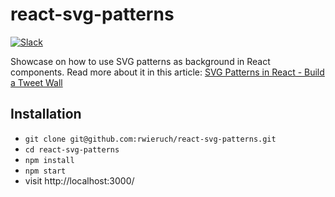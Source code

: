 # react-svg-patterns

[![Slack](https://slack-the-road-to-learn-react.wieruch.com/badge.svg)](https://slack-the-road-to-learn-react.wieruch.com/)

Showcase on how to use SVG patterns as background in React components. Read more about it in this article: [SVG Patterns in React - Build a Tweet Wall](https://www.robinwieruch.de/react-svg-patterns)

## Installation

* `git clone git@github.com:rwieruch/react-svg-patterns.git`
* `cd react-svg-patterns`
* `npm install`
* `npm start`
* visit http://localhost:3000/
